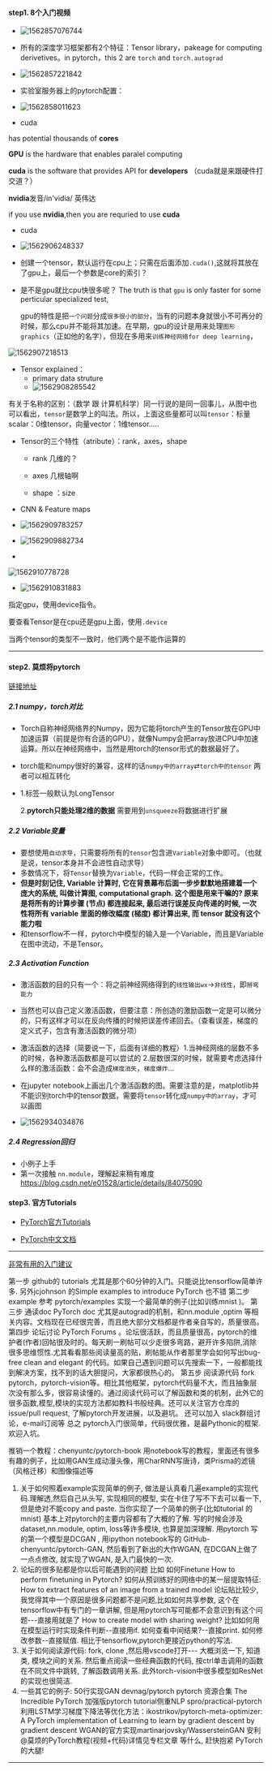 #### step1. 8个入门视频

- ![1562857076744](PyTorch.assets/1562857076744.png)
- 所有的深度学习框架都有2个特征：Tensor library，pakeage for computing derivetives。in pytorch，this 2 are `torch` and `torch.autograd`
- ![1562857221842](PyTorch.assets/1562857221842.png)

- 实验室服务器上的pytorch配置：
- ![1562858011623](PyTorch.assets/1562858011623.png)

- cuda  

 has potential thousands of **cores**

**GPU** is the hardware that enables paralel computing

**cuda** is the software that provides API for **developers**    （cuda就是来跟硬件打交道？）

**nvidia**发音/in'vidia/ 英伟达	

if you use **nvidia**,then you are requried to use **cuda**

- cuda		

- ![1562906248337](PyTorch.assets/1562906248337.png)

- 创建一个tensor，默认运行在cpu上；只需在后面添加`.cuda()`,这就将其放在了gpu上，最后一个参数是core的索引？

- 是不是gpu就比cpu快很多呢？ The truth is that `gpu` is only faster for some perticular specialized test, 

  gpu的特性是把`一个问题`分成`很多很小的部分`，当有的问题本身就很小不可再分的时候，那么cpu并不能将其加速。在早期，gpu的设计是用来处理`图形graphics`（正如他的名字），但现在多用来`训练神经网络for deep learning`，

![1562907218513](PyTorch.assets/1562907218513.png)

- Tensor explained：
  - primary data struture 
  - ![1562908285542](PyTorch.assets/1562908285542.png)

有关于名称的区别：（数学 跟 计算机科学）同一行说的是同一回事儿，从图中也可以看出，`tensor`是数学上的叫法。所以，上面这些量都可以叫`tensor`：标量scalar：0维tensor，向量vector：1维tensor.....

- Tensor的三个特性（atribute）：rank，axes，shape

  - rank 几维的？ 

  - axes 几根轴啊

  - shape ：size
- CNN & Feature maps  
- ![1562909783257](PyTorch.assets/1562909783257.png)

- ![1562909882734](PyTorch.assets/1562909882734.png)

- 

![1562910778728](PyTorch.assets/1562910778728.png)

- ![1562910831883](PyTorch.assets/1562910831883.png)

指定gpu，使用device指令。

要查看Tensor是在cpu还是gpu上面，使用`.device`

当两个tensor的类型不一致时，他们两个是不能作运算的

------

#### step2. 莫烦将pytorch

[链接地址](https://www.bilibili.com/video/av15997678/?p=5)

##### 2.1 numpy，torch对比

- Torch自称神经网络界的Numpy，因为它能将torch产生的Tensor放在GPU中加速运算（前提是你有合适的GPU），就像Numpy会把array放进CPU中加速运算。所以在神经网络中，当然是用torch的tensor形式的数据最好了。

- torch能和numpy很好的兼容，这样的话`numpy中的array`⇄`torch中的tensor` 两者可以相互转化

- 1.标签一般默认为LongTensor

  2.**pytorch只能处理2维的数据**  需要用到`unsqueeze`将数据进行扩展
##### 2.2 Variable变量

- 要想使用`自动求导`，只需要将所有的`tensor`包含进`Variable`对象中即可。（也就是说，tensor本身并不会进性自动求导）
- 多数情况下，将`Tensor`替换为`Variable`，代码一样会正常的工作。
- **但是时刻记住, Variable 计算时, 它在背景幕布后面一步步默默地搭建着一个庞大的系统, 叫做计算图, computational graph. 这个图是用来干嘛的? 原来是将所有的计算步骤 (节点) 都连接起来, 最后进行误差反向传递的时候, 一次性将所有 variable 里面的修改幅度 (梯度) 都计算出来, 而 tensor 就没有这个能力啦**
-  和tensorflow不一样，pytorch中模型的输入是一个Variable，而且是Variable在图中流动，不是Tensor。

##### 2.3 Activation Function

- 激活函数的目的只有一个：将之前神经网络得到的`线性输出wx`→`非线性`，即`掰弯能力`

- 当然也可以自己定义激活函数，但要注意：所创造的激励函数一定是可以微分的，只有这样才可以在反向传播的时候把误差传递回去。（查看误差，梯度的定义式子，包含有激活函数的微分项）

- 激活函数的选择（简要说一下，后面有详细的教程）1.当神经网络的层数不多的时候，各种激活函数都是可以尝试的 2.层数很深的时候，就需要考虑选择什么样的激活函数：会不会造成`梯度消失`，`梯度爆炸`...

- 在jupyter notebook上画出几个激活函数的图。需要注意的是，matplotlib并不能识别torch中的tensor数据，需要将`tensor`转化成`numpy中的array`，才可以画图

- ![1562934034876](自学PyTorch步骤.assets/1562934034876.png)

#####  2.4 Regression回归

- 小例子上手
-  第一次接触 `nn.module`，理解起来稍有难度 https://blog.csdn.net/e01528/article/details/84075090

#### step3. 官方Tutorials

- [PyTorch官方Tutorials](https://pytorch.org/tutorials/)

- [PyTorch中文文档](https://pytorch-cn.readthedocs.io/zh/latest/)

--------

[非常有用的入门建议](https://blog.csdn.net/liang_xiao_yun/article/details/79540254)

第一步 github的 tutorials 尤其是那个60分钟的入门。只能说比tensorflow简单许多. 另外jcjohnson 的Simple examples to introduce PyTorch 也不错
第二步 example 参考 pytorch/examples 实现一个最简单的例子(比如训练mnist )。
第三步 通读doc PyTorch doc 尤其是autograd的机制，和nn.module ,optim 等相关内容。文档现在已经很完善，而且绝大部分文档都是作者亲自写的，质量很高。
第四步 论坛讨论 PyTorch Forums 。论坛很活跃，而且质量很高，pytorch的维护者(作者)回帖很及时的。每天刷一刷帖可以少走很多弯路，避开许多陷阱,消除很多思维惯性.尤其看看那些阅读量高的贴，刷帖能从作者那里学会如何写出bug-free clean and elegant 的代码。如果自己遇到问题可以先搜索一下，一般都能找到解决方案，找不到的话大胆提问，大家都很热心的。
第五步 阅读源代码 fork pytorch，pytorch-vision等。相比其他框架，pytorch代码量不大，而且抽象层次没有那么多，很容易读懂的。通过阅读代码可以了解函数和类的机制，此外它的很多函数,模型,模块的实现方法都如教科书般经典。还可以关注官方仓库的issue/pull request, 了解pytorch开发进展，以及避坑。
还可以加入 slack群组讨论，e-mail订阅等
总之 pytorch入门很简单，代码很优雅，是最Pythonic的框架. 欢迎入坑。

推销一个教程：chenyuntc/pytorch-book 用notebook写的教程，里面还有很多有趣的例子，比如用GAN生成动漫头像，用CharRNN写唐诗，类Prisma的滤镜（风格迁移）和图像描述等


1. 关于如何照着example实现简单的例子, 做法是认真看几遍example的实现代码.理解透,然后自己从头写, 实现相同的模型, 实在卡住了写不下去可以看一下, 但是绝对不能copy and paste. 当你实现了一个简单的例子(比如tutorial 的 mnist) 基本上对pytorch的主要内容都有了大概的了解. 写的时候会涉及 dataset,nn.module, optim, loss等许多模块, 也算是加深理解. 用pytorch 写的第一个模型是DCGAN , 用ipython notebook写的 GitHub-chenyuntc/pytorch-GAN, 然后看到了新出的大作WGAN, 在DCGAN上做了一点点修改, 就实现了WGAN, 是入门最快的一次.
2. 论坛的很多贴都是你以后可能遇到的问题 比如
如何Finetune How to perform finetuning in Pytorch?
如何从预训练好的网络中的某一层提取特征: How to extract features of an image from a trained model
论坛贴比较少, 我觉得其中一个原因是很多问题都不是问题,比如如何共享参数, 这个在tensorflow中有专门的一章讲解, 但是用pytorch写可能都不会意识到有这个问题---直接用就是了 How to create model with sharing weight? 比如如何用在模型运行时实现条件判断--直接用if. 如何查看中间结果?--直接print. 如何修改参数--直接赋值. 相比于tensorflow,pytorch更接近python的写法.
3. 关于如何阅读源代码: fork, clone ,然后用vscode打开--- 大概浏览一下, 知道类, 模块之间的关系. 然后重点阅读一些经典函数的代码, 按ctrl单击调用的函数在不同文件中跳转, 了解函数调用关系. 此外torch-vision中很多模型如ResNet的实现也很简洁.
4. 一些其它的例子:
50行实现GAN devnag/pytorch
pytorch 资源合集 The Incredible PyTorch
加强版pytorch tutorial侧重NLP spro/practical-pytorch
利用LSTM学习梯度下降法等优化方法：ikostrikov/pytorch-meta-optimizer: A PyTorch implementation of Learning to learn by gradient descent by gradient descent
WGAN的官方实现martinarjovsky/WassersteinGAN
安利
@莫烦的PyTorch教程(视频+代码)详情见专栏文章 等什么, 赶快抱紧 PyTorch 的大腿!

---------------------
